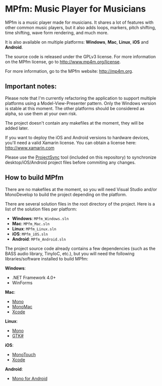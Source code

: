 MPfm: Music Player for Musicians
====

MPfm is a music player made for musicians. It shares a lot of features with other common music players, but it also adds loops, markers, pitch shifting, time shifting, wave form rendering, and much more. 

It is also available on multiple platforms: __Windows__, __Mac__, __Linux__, __iOS__ and __Android__. 

The source code is released under the GPLv3 license. For more information on the MPfm license, go to http://www.mp4m.org/license.

For more information, go to the MPfm website: http://mp4m.org.

Important notes:
--

Please note that I'm currently refactoring the application to support multiple platforms using a Model-View-Presenter pattern. Only the Windows version is stable at this moment. The other platforms should be considered as alpha, so use them at your own risk.

The project doesn't contain any makefiles at the moment, they will be added later.

If you want to deploy the iOS and Android versions to hardware devices, you'll need a valid Xamarin license. You can obtain a license here: http://www.xamarin.com

Please use the [ProjectSync](https://github.com/ycastonguay/MPfm/tree/master/ProjectSync) tool (included on this repository) to synchronize desktop/iOS/Android project files before commiting any changes.

How to build MPfm
--

There are no makefiles at the moment, so you will need Visual Studio and/or MonoDevelop to build the project depending on the platform.

There are several solution files in the root directory of the project. Here is a list of the solution files per platform:

+  __Windows__: `MPfm_Windows.sln`
+  __Mac__: `MPfm_Mac.sln`
+  __Linux__: `MPfm_Linux.sln`
+  __iOS__: `MPfm_iOS.sln`
+  __Android__: `MPfm_Android.sln`

The project source code already contains a few dependencies (such as the BASS audio library, TinyIoC, etc.), but you will need the following libraries/software installed to build MPfm:

__Windows__:
+ .NET Framework 4.0+
+ WinForms

__Mac__:
+ [Mono](http://www.mono-project.com)
+ [MonoMac](https://github.com/mono/monomac)
+ [Xcode](https://developer.apple.com/xcode/)

__Linux__:
+ [Mono](http://www.mono-project.com)
+ [GTK#](http://www.mono-project.com/GtkSharp)

__iOS__:
+ [MonoTouch](http://xamarin.com/monotouch)
+ [Xcode](https://developer.apple.com/xcode/)

__Android__:
+ [Mono for Android](http://xamarin.com/monoforandroid)
